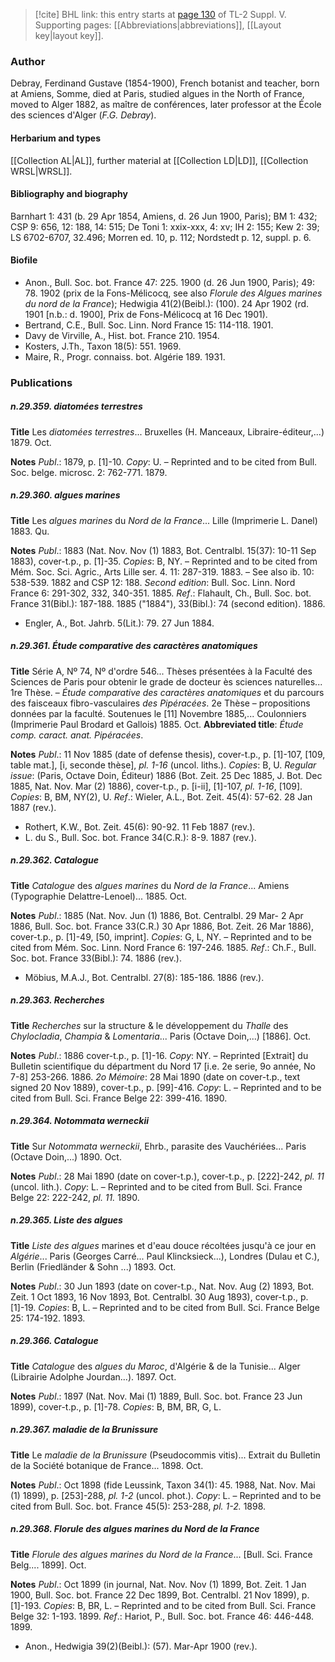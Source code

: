 > [!cite] BHL link: this entry starts at [page 130](https://www.biodiversitylibrary.org/item/103833#page/142/mode/1up) of TL-2 Suppl. V.
> Supporting pages: [[Abbreviations|abbreviations]], [[Layout key|layout key]].

### Author

Debray, Ferdinand Gustave (1854-1900), French botanist and teacher, born at Amiens, Somme, died at Paris, studied algues in the North of France, moved to Alger 1882, as maître de conférences, later professor at the École des sciences d'Alger (*F.G. Debray*).

#### Herbarium and types

[[Collection AL|AL]], further material at [[Collection LD|LD]], [[Collection WRSL|WRSL]].

#### Bibliography and biography

Barnhart 1: 431 (b. 29 Apr 1854, Amiens, d. 26 Jun 1900, Paris); BM 1: 432; CSP 9: 656, 12: 188, 14: 515; De Toni 1: xxix-xxx, 4: xv; IH 2: 155; Kew 2: 39; LS 6702-6707, 32.496; Morren ed. 10, p. 112; Nordstedt p. 12, suppl. p. 6.

#### Biofile

- Anon., Bull. Soc. bot. France 47: 225. 1900 (d. 26 Jun 1900, Paris); 49: 78. 1902 (prix de la Fons-Mélicocq, see also *Florule des Algues marines du nord de la France*); Hedwigia 41(2)(Beibl.): (100). 24 Apr 1902 (rd. 1901 \[n.b.: d. 1900\], Prix de Fons-Mélicocq at 16 Dec 1901).
- Bertrand, C.E., Bull. Soc. Linn. Nord France 15: 114-118. 1901.
- Davy de Virville, A., Hist. bot. France 210. 1954.
- Kosters, J.Th., Taxon 18(5): 551. 1969.
- Maire, R., Progr. connaiss. bot. Algérie 189. 1931.

### Publications

##### n.29.359. diatomées terrestres

**Title**
Les *diatomées terrestres*... Bruxelles (H. Manceaux, Libraire-éditeur,...) 1879. Oct.

**Notes**
*Publ*.: 1879, p. \[1\]-10. *Copy*: U. – Reprinted and to be cited from Bull. Soc. belge. microsc. 2: 762-771. 1879.

##### n.29.360. algues marines

**Title**
Les *algues marines* du *Nord de la France*... Lille (Imprimerie L. Danel) 1883. Qu.

**Notes**
*Publ*.: 1883 (Nat. Nov. Nov (1) 1883, Bot. Centralbl. 15(37): 10-11 Sep 1883), cover-t.p., p. \[1\]-35. *Copies*: B, NY. – Reprinted and to be cited from Mém. Soc. Sci. Agric., Arts Lille ser. 4. 11: 287-319. 1883. – See also ib. 10: 538-539. 1882 and CSP 12: 188.
*Second edition*: Bull. Soc. Linn. Nord France 6: 291-302, 332, 340-351. 1885.
*Ref*.: Flahault, Ch., Bull. Soc. bot. France 31(Bibl.): 187-188. 1885 ("1884"), 33(Bibl.): 74 (second edition). 1886.
- Engler, A., Bot. Jahrb. 5(Lit.): 79. 27 Jun 1884.

##### n.29.361. Étude comparative des caractères anatomiques

**Title**
Série A, Nº 74, Nº d'ordre 546... Thèses présentées à la Faculté des Sciences de Paris pour obtenir le grade de docteur ès sciences naturelles... 1re Thèse. – *Étude comparative des caractères anatomiques* et du parcours des faisceaux fibro-vasculaires *des Pipéracées*. 2e Thèse – propositions données par la faculté. Soutenues le \[11\] Novembre 1885,... Coulonniers (Imprimerie Paul Brodard et Gallois) 1885. Oct.
**Abbreviated title**: *Étude comp. caract. anat. Pipéracées*.

**Notes**
*Publ*.: 11 Nov 1885 (date of defense thesis), cover-t.p., p. \[1\]-107, \[109, table mat.\], \[i, seconde thèse\], *pl. 1-16* (uncol. liths.). *Copies*: B, U.
*Regular issue*: (Paris, Octave Doin, Éditeur) 1886 (Bot. Zeit. 25 Dec 1885, J. Bot. Dec 1885, Nat. Nov. Mar (2) 1886), cover-t.p., p. \[i-ii\], \[1\]-107, *pl. 1-16*, \[109\]. *Copies*: B, BM, NY(2), U.
*Ref*.: Wieler, A.L., Bot. Zeit. 45(4): 57-62. 28 Jan 1887 (rev.).
- Rothert, K.W., Bot. Zeit. 45(6): 90-92. 11 Feb 1887 (rev.).
- L. du S., Bull. Soc. bot. France 34(C.R.): 8-9. 1887 (rev.).

##### n.29.362. Catalogue

**Title**
*Catalogue* des *algues marines* du *Nord de la France*... Amiens (Typographie Delattre-Lenoel)... 1885. Oct.

**Notes**
*Publ*.: 1885 (Nat. Nov. Jun (1) 1886, Bot. Centralbl. 29 Mar- 2 Apr 1886, Bull. Soc. bot. France 33(C.R.) 30 Apr 1886, Bot. Zeit. 26 Mar 1886), cover-t.p., p. \[1\]-49, \[50, imprint\].
*Copies*: G, L, NY. – Reprinted and to be cited from Mém. Soc. Linn. Nord France 6: 197-246. 1885.
*Ref*.: Ch.F., Bull. Soc. bot. France 33(Bibl.): 74. 1886 (rev.).
- Möbius, M.A.J., Bot. Centralbl. 27(8): 185-186. 1886 (rev.).

##### n.29.363. Recherches

**Title**
*Recherches* sur la structure & le développement du *Thalle* des *Chylocladia*, *Champia* & *Lomentaria*... Paris (Octave Doin,...) \[1886\]. Oct.

**Notes**
*Publ*.: 1886 cover-t.p., p. \[1\]-16. *Copy*: NY. – Reprinted \[Extrait\] du Bulletin scientifique du départment du Nord 17 \[i.e. 2e serie, 9o année, No 7-8\] 253-266. 1886.
*2o Mémoire*: 28 Mai 1890 (date on cover-t.p., text signed 20 Nov 1889), cover-t.p., p. \[99\]-416. *Copy*: L. – Reprinted and to be cited from Bull. Sci. France Belge 22: 399-416. 1890.

##### n.29.364. Notommata werneckii

**Title**
Sur *Notommata werneckii*, Ehrb., parasite des Vauchériées... Paris (Octave Doin,...) 1890. Oct.

**Notes**
*Publ*.: 28 Mai 1890 (date on cover-t.p.), cover-t.p., p. \[222\]-242, *pl. 11* (uncol. lith.). *Copy*: L. – Reprinted and to be cited from Bull. Sci. France Belge 22: 222-242, *pl. 11.* 1890.

##### n.29.365. Liste des algues

**Title**
*Liste des algues* marines et d'eau douce récoltées jusqu'à ce jour en *Algérie*... Paris (Georges Carré... Paul Klincksieck...), Londres (Dulau et C.), Berlin (Friedländer & Sohn ...) 1893. Oct.

**Notes**
*Publ*.: 30 Jun 1893 (date on cover-t.p., Nat. Nov. Aug (2) 1893, Bot. Zeit. 1 Oct 1893, 16 Nov 1893, Bot. Centralbl. 30 Aug 1893), cover-t.p., p. \[1\]-19. *Copies*: B, L. – Reprinted and to be cited from Bull. Sci. France Belge 25: 174-192. 1893.

##### n.29.366. Catalogue

**Title**
*Catalogue* des *algues du Maroc*, d'Algérie & de la Tunisie... Alger (Librairie Adolphe Jourdan...). 1897. Oct.

**Notes**
*Publ*.: 1897 (Nat. Nov. Mai (1) 1889, Bull. Soc. bot. France 23 Jun 1899), cover-t.p., p. \[1\]-78.
*Copies*: B, BM, BR, G, L.

##### n.29.367. maladie de la Brunissure

**Title**
Le *maladie de la Brunissure* (Pseudocommis vitis)... Extrait du Bulletin de la Société botanique de France... 1898. Oct.

**Notes**
*Publ*.: Oct 1898 (fide Leussink, Taxon 34(1): 45. 1988, Nat. Nov. Mai (1) 1899), p. \[253\]-288, *pl. 1-2* (uncol. phot.). *Copy*: L. – Reprinted and to be cited from Bull. Soc. bot. France 45(5): 253-288, *pl. 1-2.* 1898.

##### n.29.368. Florule des algues marines du Nord de la France

**Title**
*Florule des algues marines du Nord de la France*... \[Bull. Sci. France Belg.... 1899\]. Oct.

**Notes**
*Publ*.: Oct 1899 (in journal, Nat. Nov. Nov (1) 1899, Bot. Zeit. 1 Jan 1900, Bull. Soc. bot. France 22 Dec 1899, Bot. Centralbl. 21 Nov 1899), p. \[1\]-193. *Copies*: B, BR, L. – Reprinted and to be cited from Bull. Sci. France Belge 32: 1-193. 1899.
*Ref*.: Hariot, P., Bull. Soc. bot. France 46: 446-448. 1899.
- Anon., Hedwigia 39(2)(Beibl.): (57). Mar-Apr 1900 (rev.).

